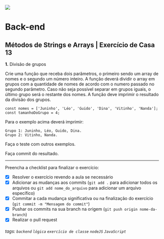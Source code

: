 ![](https://i.imgur.com/xG74tOh.png)

# Back-end

## Métodos de Strings e Arrays | Exercício de Casa 13

**1.** Divisão de grupos

Crie uma função que receba dois parâmetros, o primeiro sendo um array de nomes e o segundo um número inteiro. A função deverá dividir o array em grupos com a quantidade de nomes de acordo com o numero passado no segundo parâmetro. Caso não seja possível separar em grupos iguais, o último grupo será o restante dos nomes. A função deve imprimir o resultado da divisão dos grupos.

```javascript=
const nomes = ['Juninho', 'Léo', 'Guido', 'Dina', 'Vitinho', 'Nanda'];
const tamanhoDoGrupo = 4;
```

Para o exemplo acima deverá imprimir:

```
Grupo 1: Juninho, Léo, Guido, Dina.
Grupo 2: Vitinho, Nanda.
```

Faça o teste com outros exemplos.

Faça commit do resultado.

---

Preencha a checklist para finalizar o exercício:

-   [x] Resolver o exercício revendo a aula se necessário
-   [x] Adicionar as mudanças aos commits (`git add .` para adicionar todos os arquivos ou `git add nome_do_arquivo` para adicionar um arquivo específico)
-   [x] Commitar a cada mudança significativa ou na finalização do exercício (`git commit -m "Mensagem do commit"`)
-   [x] Pushar os commits na sua branch na origem (`git push origin nome-da-branch`)
-   [x] Realizar o pull request

###### tags: `backend` `lógica` `exercício de classe` `nodeJS` `JavaScript`
